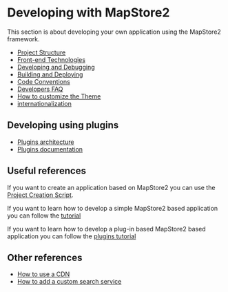 # Developing with MapStore2

This section is about developing your own application using the MapStore2 framework.

 * [Project Structure](../project-structure)
 * [Front-end Technologies](../reactjs-and-redux-introduction)
 * [Developing and Debugging](../developing)
 * [Building and Deploying](../building-and-deploying)
 * [Code Conventions](../code-conventions)
 * [Developers FAQ](../dev-faq)
 * [How to customize the Theme](../customize-theme)
 * [internationalization](../internationalization)

## Developing using plugins

 * [Plugins architecture](../plugins-architecture)
 * [Plugins documentation](../plugins-documentation)

## Useful references

If you want to create an application based on MapStore2 you can use the [Project Creation Script](project-creation-script).

If you want to learn how to develop a simple MapStore2 based application you can follow the [tutorial](application-tutorial)

If you want to learn how to develop a plug-in based MapStore2 based application you can follow the [plugins tutorial](../plugins-architecture#building-an-application-using-plugins)

## Other references

* [How to use a CDN](../how-to-use-a-cdn)
* [How to add a custom search service](../custom-search-service)
